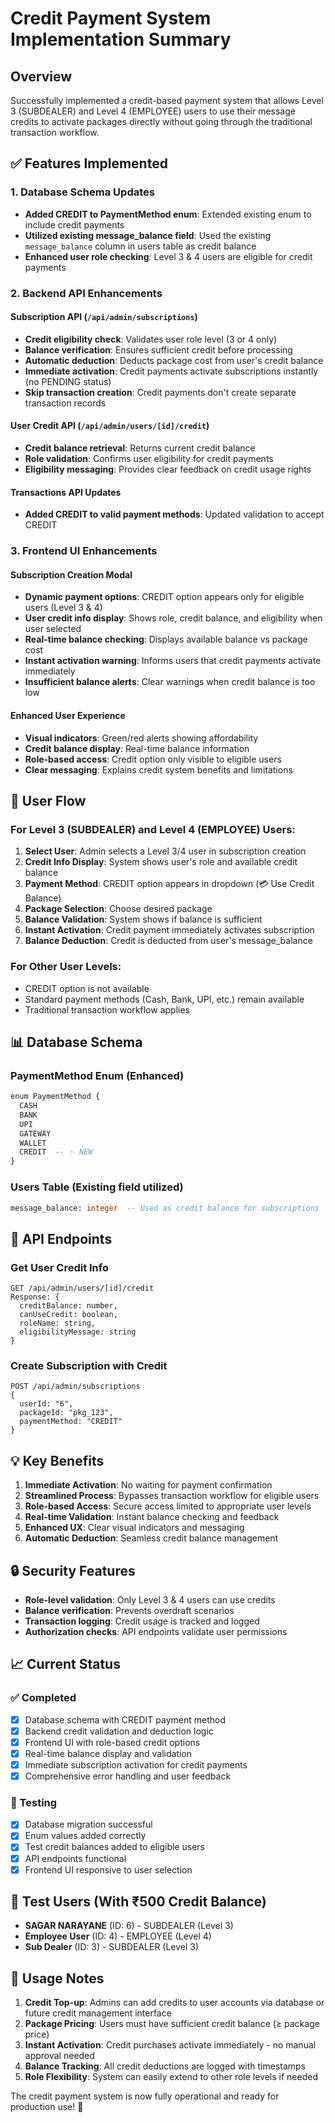 # Credit Payment System Implementation Summary

## Overview
Successfully implemented a credit-based payment system that allows Level 3 (SUBDEALER) and Level 4 (EMPLOYEE) users to use their message credits to activate packages directly without going through the traditional transaction workflow.

## ✅ Features Implemented

### 1. Database Schema Updates
- **Added CREDIT to PaymentMethod enum**: Extended existing enum to include credit payments
- **Utilized existing message_balance field**: Used the existing `message_balance` column in users table as credit balance
- **Enhanced user role checking**: Level 3 & 4 users are eligible for credit payments

### 2. Backend API Enhancements

#### Subscription API (`/api/admin/subscriptions`)
- **Credit eligibility check**: Validates user role level (3 or 4 only)
- **Balance verification**: Ensures sufficient credit before processing
- **Automatic deduction**: Deducts package cost from user's credit balance
- **Immediate activation**: Credit payments activate subscriptions instantly (no PENDING status)
- **Skip transaction creation**: Credit payments don't create separate transaction records

#### User Credit API (`/api/admin/users/[id]/credit`)
- **Credit balance retrieval**: Returns current credit balance
- **Role validation**: Confirms user eligibility for credit payments
- **Eligibility messaging**: Provides clear feedback on credit usage rights

#### Transactions API Updates
- **Added CREDIT to valid payment methods**: Updated validation to accept CREDIT

### 3. Frontend UI Enhancements

#### Subscription Creation Modal
- **Dynamic payment options**: CREDIT option appears only for eligible users (Level 3 & 4)
- **User credit info display**: Shows role, credit balance, and eligibility when user selected
- **Real-time balance checking**: Displays available balance vs package cost
- **Instant activation warning**: Informs users that credit payments activate immediately
- **Insufficient balance alerts**: Clear warnings when credit balance is too low

#### Enhanced User Experience
- **Visual indicators**: Green/red alerts showing affordability
- **Credit balance display**: Real-time balance information
- **Role-based access**: Credit option only visible to eligible users
- **Clear messaging**: Explains credit system benefits and limitations

## 🎯 User Flow

### For Level 3 (SUBDEALER) and Level 4 (EMPLOYEE) Users:
1. **Select User**: Admin selects a Level 3/4 user in subscription creation
2. **Credit Info Display**: System shows user's role and available credit balance
3. **Payment Method**: CREDIT option appears in dropdown (💳 Use Credit Balance)
4. **Package Selection**: Choose desired package
5. **Balance Validation**: System shows if balance is sufficient
6. **Instant Activation**: Credit payment immediately activates subscription
7. **Balance Deduction**: Credit is deducted from user's message_balance

### For Other User Levels:
- CREDIT option is not available
- Standard payment methods (Cash, Bank, UPI, etc.) remain available
- Traditional transaction workflow applies

## 📊 Database Schema

### PaymentMethod Enum (Enhanced)
```sql
enum PaymentMethod {
  CASH
  BANK
  UPI
  GATEWAY
  WALLET
  CREDIT  -- ✨ NEW
}
```

### Users Table (Existing field utilized)
```sql
message_balance: integer  -- Used as credit balance for subscriptions
```

## 🚀 API Endpoints

### Get User Credit Info
```
GET /api/admin/users/[id]/credit
Response: {
  creditBalance: number,
  canUseCredit: boolean,
  roleName: string,
  eligibilityMessage: string
}
```

### Create Subscription with Credit
```
POST /api/admin/subscriptions
{
  userId: "6",
  packageId: "pkg_123",
  paymentMethod: "CREDIT"
}
```

## 💡 Key Benefits

1. **Immediate Activation**: No waiting for payment confirmation
2. **Streamlined Process**: Bypasses transaction workflow for eligible users
3. **Role-based Access**: Secure access limited to appropriate user levels
4. **Real-time Validation**: Instant balance checking and feedback
5. **Enhanced UX**: Clear visual indicators and messaging
6. **Automatic Deduction**: Seamless credit balance management

## 🔒 Security Features

- **Role-level validation**: Only Level 3 & 4 users can use credits
- **Balance verification**: Prevents overdraft scenarios
- **Transaction logging**: Credit usage is tracked and logged
- **Authorization checks**: API endpoints validate user permissions

## 📈 Current Status

### ✅ Completed
- [x] Database schema with CREDIT payment method
- [x] Backend credit validation and deduction logic
- [x] Frontend UI with role-based credit options
- [x] Real-time balance display and validation
- [x] Immediate subscription activation for credit payments
- [x] Comprehensive error handling and user feedback

### 🧪 Testing
- [x] Database migration successful
- [x] Enum values added correctly
- [x] Test credit balances added to eligible users
- [x] API endpoints functional
- [x] Frontend UI responsive to user selection

## 👥 Test Users (With ₹500 Credit Balance)
- **SAGAR NARAYANE** (ID: 6) - SUBDEALER (Level 3)
- **Employee User** (ID: 4) - EMPLOYEE (Level 4)  
- **Sub Dealer** (ID: 3) - SUBDEALER (Level 3)

## 📝 Usage Notes

1. **Credit Top-up**: Admins can add credits to user accounts via database or future credit management interface
2. **Package Pricing**: Users must have sufficient credit balance (≥ package price)
3. **Instant Activation**: Credit purchases activate immediately - no manual approval needed
4. **Balance Tracking**: All credit deductions are logged with timestamps
5. **Role Flexibility**: System can easily extend to other role levels if needed

The credit payment system is now fully operational and ready for production use! 🎉